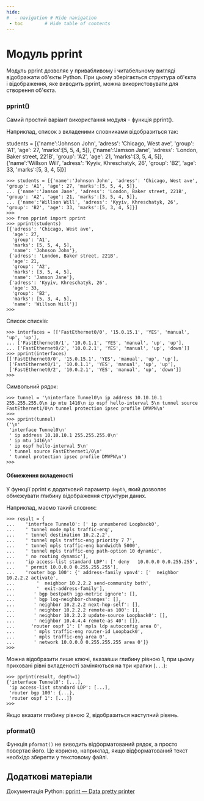 ```yaml
---
hide:
#  - navigation # Hide navigation
 - toc        # Hide table of contents
---
```


# Модуль pprint

Модуль pprint дозволяє у привабливому і читабельному вигляді відображати об'єкты Python. 
При цьому зберігається структура об'єкта і відображення, яке виводить pprint, можна використовувати для створення об'єкта.

### pprint()

Самий простий варіант використання модуля - функція pprint().

Наприклад, список з вкладеними словниками відобразиться так:

students = [{'name':'Johnson John', 'adress': 'Chicago, West ave',  'group': 'A1', 'age': 27, 'marks':[5, 5, 4, 5]},
{'name':'Jamson Jane', 'adress': 'London, Baker street, 221B', 'group': 'A2', 'age': 21, 'marks':[3, 5, 4, 5]},
{'name':'Willson Will', 'adress': 'Kyyiv, Khreschatyk, 26',  'group': 'B2', 'age': 33, 'marks':[5, 3, 4, 5]}]

	>>> students = [{'name':'Johnson John', 'adress': 'Chicago, West ave',  'group': 'A1', 'age': 27, 'marks':[5, 5, 4, 5]},
	... {'name':'Jamson Jane', 'adress': 'London, Baker street, 221B', 'group': 'A2', 'age': 21, 'marks':[3, 5, 4, 5]},
	... {'name':'Willson Will', 'adress': 'Kyyiv, Khreschatyk, 26',  'group': 'B2', 'age': 33, 'marks':[5, 3, 4, 5]}]
	>>>
	>>> from pprint import pprint
	>>> pprint(students)
	[{'adress': 'Chicago, West ave',
	  'age': 27,
	  'group': 'A1',
	  'marks': [5, 5, 4, 5],
	  'name': 'Johnson John'},
	 {'adress': 'London, Baker street, 221B',
	  'age': 21,
	  'group': 'A2',
	  'marks': [3, 5, 4, 5],
	  'name': 'Jamson Jane'},
	 {'adress': 'Kyyiv, Khreschatyk, 26',
	  'age': 33,
	  'group': 'B2',
	  'marks': [5, 3, 4, 5],
	  'name': 'Willson Will'}]
	>>>
	
Список списків:

	>>> interfaces = [['FastEthernet0/0', '15.0.15.1', 'YES', 'manual', 'up', 'up'],
	... ['FastEthernet0/1', '10.0.1.1', 'YES', 'manual', 'up', 'up'],
	... ['FastEthernet0/2', '10.0.2.1', 'YES', 'manual', 'up', 'down']]
	>>> pprint(interfaces)
	[['FastEthernet0/0', '15.0.15.1', 'YES', 'manual', 'up', 'up'],
	 ['FastEthernet0/1', '10.0.1.1', 'YES', 'manual', 'up', 'up'],
	 ['FastEthernet0/2', '10.0.2.1', 'YES', 'manual', 'up', 'down']]
	>>>
	
Символьний рядок:

	>>> tunnel = '\ninterface Tunnel0\n ip address 10.10.10.1 255.255.255.0\n ip mtu 1416\n ip ospf hello-interval 5\n tunnel source FastEthernet1/0\n tunnel protection ipsec profile DMVPN\n'
	>>>
	>>> pprint(tunnel)
	('\n'
	 'interface Tunnel0\n'
	 ' ip address 10.10.10.1 255.255.255.0\n'
	 ' ip mtu 1416\n'
	 ' ip ospf hello-interval 5\n'
	 ' tunnel source FastEthernet1/0\n'
	 ' tunnel protection ipsec profile DMVPN\n')
	>>>
	
#### Обмеження вкладеності

У функції pprint є додатковий параметр `depth`, який дозволяє обмежувати глибину відображення структури даних.

Наприклад, маємо такий словник:

	>>> result = {
	...    'interface Tunnel0': [' ip unnumbered Loopback0',
	...    ' tunnel mode mpls traffic-eng',
	...    ' tunnel destination 10.2.2.2',
	...    ' tunnel mpls traffic-eng priority 7 7',
	...    ' tunnel mpls traffic-eng bandwidth 5000',
	...    ' tunnel mpls traffic-eng path-option 10 dynamic',
	...    ' no routing dynamic'],
	...    'ip access-list standard LDP': [' deny   10.0.0.0 0.0.255.255',
	...    ' permit 10.0.0.0 0.255.255.255'],
	...    'router bgp 100': {' address-family vpnv4': ['  neighbor 10.2.2.2 activate',
	...        '  neighbor 10.2.2.2 send-community both',
	...        '  exit-address-family'],
	...       ' bgp bestpath igp-metric ignore': [],
	...       ' bgp log-neighbor-changes': [],
	...       ' neighbor 10.2.2.2 next-hop-self': [],
	...       ' neighbor 10.2.2.2 remote-as 100': [],
	...       ' neighbor 10.2.2.2 update-source Loopback0': [],
	...       ' neighbor 10.4.4.4 remote-as 40': []},
	...      'router ospf 1': [' mpls ldp autoconfig area 0',
	...       ' mpls traffic-eng router-id Loopback0',
	...       ' mpls traffic-eng area 0',
	...       ' network 10.0.0.0 0.255.255.255 area 0']}
	>>>
	
Можна відобразити лише ключі, вказавши глибину рівною 1, при цьому приховані рівні вкладеності заміняються на три крапки (`...`):

	>>> pprint(result, depth=1)
	{'interface Tunnel0': [...],
	 'ip access-list standard LDP': [...],
	 'router bgp 100': {...},
	 'router ospf 1': [...]}
	>>>
	
Якщо вказати глибину рівною 2, відобразиться наступний рівень.

### pformat()

Функція `pformat()` не виводить відформатований рядок, а просто повертає його. Це корисно, наприклад, якщо відформатований текст необхідо зберегти у текстовому файлі.

## Додаткові матеріали

Документація Python: [pprint — Data pretty printer](https://docs.python.org/3/library/pprint.html)
